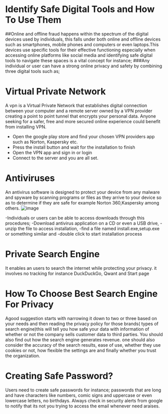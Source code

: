# Identify Safe Digital Tools and How To Use Them
##Online and offline fraud happens within the spectrum of the digital devices used by individuals, this falls under both online and offline devices such as smartphones, mobile phones and computers or even laptops.This devices use specific tools for their effective functioning especially when accessing online platforms like social media and identifying safe digital tools to navigate these spaces is a vital concept for instance;
###Any individual or user can have a strong online privacy and safety by combining three digital tools such as;

# Virtual Private Network
A vpn is a Virtual Private Network that establishes digital connection between your computer and a remote server owned by a VPN provider creating a point to point tunnel that encrypts your personal data. Anyone seeking for a safer, free and more secured online experience could benefit from installing VPN.
- Open the google play store and find your chosen VPN providers app such as Norton, Kaspersky etc.
- Press the install button and wait for the installation to finish
- Open the VPN app and sign in or login 
- Connect to the server and you are all set.

# Antiviruses
An antivirus software is designed to protect your device from any malware and spyware by scanning programs or files as they arrive to your device so as to determine if they are safe for example Norton 360,Kaspersky among others.
![image](https://github.com/ijokua/Antifraud-Bootcamp/assets/99041009/33661e20-1a14-4fd4-9ca1-29966097f832)

-Individuals or users can be able to access downloads through this procedures;
-Download antivirus application on a CD or even a USB drive,
-unzip the file to access installation,
-find a file named install.exe,setup.exe or something similar and
-double click to start installation process

# Private Search Engine
It enables an users to search the internet while protecting your privacy. it involves no tracking for instance DuckDuckGo, Qwant and Start page

# How To Choose Best Search Engine For Privacy
Agood suggestion starts with narrowing it down to two or three based on your needs and then reading the privacy policy for those brands( types of search engine)this will tell you how safe your data with information of whether or not the company sells customer data to third parties. You should also find out how the search engine generates revenue.
one should also consider the accuracy of the search results, ease of use, whether they use cookies or not, how flexible the settings are and finally whether you trust the organization.

# Creating Safe Password?
Users need to create safe passwords for instance; passwords that are long and have characters like numbers, comic signs and uppercase or even lowercase letters, no birthdays.
Always check in security alerts from google to notify that its not you trying to access the email whenever need araises.


